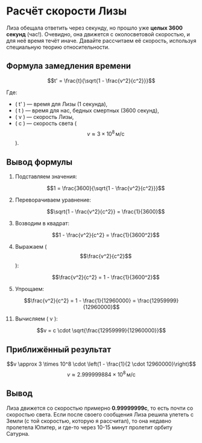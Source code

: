# Расчёт скорости Лизы

Лиза обещала ответить через секунду, но прошло уже **целых 3600 секунд** (час!). Очевидно, она движется с околосветовой скоростью, и для неё время течёт иначе. Давайте рассчитаем её скорость, используя специальную теорию относительности.

## Формула замедления времени
$$t' = \frac{t}{\sqrt{1 - \frac{v^2}{c^2}}}$$

Где:
- \( t' \) — время для Лизы (1 секунда),
- \( t \) — время для нас, бедных смертных (3600 секунд),
- \( v \) — скорость Лизы,
- \( c \) — скорость света ($$v \approx 3 \times 10^8 \, \text{м/с}$$).

## Вывод формулы
1. Подставляем значения:

   $$1 = \frac{3600}{\sqrt{1 - \frac{v^2}{c^2}}}$$

3. Переворачиваем уравнение:

   $$\sqrt{1 - \frac{v^2}{c^2}} = \frac{1}{3600}$$

5. Возводим в квадрат:

   $$1 - \frac{v^2}{c^2} = \frac{1}{3600^2}$$

7. Выражаем ($$\frac{v^2}{c^2}$$):

   $$\frac{v^2}{c^2} = 1 - \frac{1}{3600^2}$$

9. Упрощаем:

$$\frac{v^2}{c^2} = 1 - \frac{1}{12960000} = \frac{12959999}{12960000}$$

11. Вычисляем \( v \):

   $$v = c \cdot \sqrt{\frac{12959999}{12960000}}$$

## Приближённый результат
$$v \approx 3 \times 10^8 \cdot \left(1 - \frac{1}{2 \cdot 12960000}\right)$$
$$v \approx 2.999999884 \times 10^8 \, \text{м/с}$$

## Вывод
Лиза движется со скоростью примерно **0.99999999c**, то есть почти со скоростью света. Если после своего сообщения Лиза решила улететь с Земли (с той скоростью, которую я рассчитал), то она недавно пролетела Юпитер, и где-то через 10-15 минут пролетит орбиту Сатурна.
